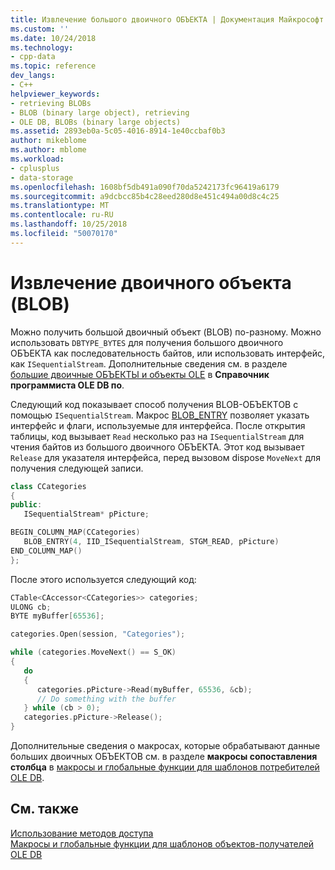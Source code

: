 ```yaml
---
title: Извлечение большого двоичного ОБЪЕКТА | Документация Майкрософт
ms.custom: ''
ms.date: 10/24/2018
ms.technology:
- cpp-data
ms.topic: reference
dev_langs:
- C++
helpviewer_keywords:
- retrieving BLOBs
- BLOB (binary large object), retrieving
- OLE DB, BLOBs (binary large objects)
ms.assetid: 2893eb0a-5c05-4016-8914-1e40ccbaf0b3
author: mikeblome
ms.author: mblome
ms.workload:
- cplusplus
- data-storage
ms.openlocfilehash: 1608bf5db491a090f70da5242173fc96419a6179
ms.sourcegitcommit: a9dcbcc85b4c28eed280d8e451c494a00d8c4c25
ms.translationtype: MT
ms.contentlocale: ru-RU
ms.lasthandoff: 10/25/2018
ms.locfileid: "50070170"
---
```

# <a name="retrieving-a-blob"></a>Извлечение двоичного объекта (BLOB)

Можно получить большой двоичный объект (BLOB) по-разному. Можно использовать `DBTYPE_BYTES` для получения большого двоичного ОБЪЕКТА как последовательность байтов, или использовать интерфейс, как `ISequentialStream`. Дополнительные сведения см. в разделе [большие двоичные ОБЪЕКТЫ и объекты OLE](/previous-versions/windows/desktop/ms711511) в **Справочник программиста OLE DB по**.

Следующий код показывает способ получения BLOB-ОБЪЕКТОВ с помощью `ISequentialStream`. Макрос [BLOB_ENTRY](../../data/oledb/blob-entry.md) позволяет указать интерфейс и флаги, используемые для интерфейса. После открытия таблицы, код вызывает `Read` несколько раз на `ISequentialStream` для чтения байтов из большого двоичного ОБЪЕКТА. Этот код вызывает `Release` для указателя интерфейса, перед вызовом dispose `MoveNext` для получения следующей записи.

```cpp
class CCategories
{
public:
   ISequentialStream* pPicture;

BEGIN_COLUMN_MAP(CCategories)
   BLOB_ENTRY(4, IID_ISequentialStream, STGM_READ, pPicture)
END_COLUMN_MAP()
};
```

После этого используется следующий код:

```cpp
CTable<CAccessor<CCategories>> categories;
ULONG cb;
BYTE myBuffer[65536];

categories.Open(session, "Categories");

while (categories.MoveNext() == S_OK)
{
   do
   {
      categories.pPicture->Read(myBuffer, 65536, &cb);
      // Do something with the buffer
   } while (cb > 0);
   categories.pPicture->Release();
}
```

Дополнительные сведения о макросах, которые обрабатывают данные больших двоичных ОБЪЕКТОВ см. в разделе **макросы сопоставления столбца** в [макросы и глобальные функции для шаблонов потребителей OLE DB](../../data/oledb/macros-and-global-functions-for-ole-db-consumer-templates.md).

## <a name="see-also"></a>См. также

[Использование методов доступа](../../data/oledb/using-accessors.md)<br/>
[Макросы и глобальные функции для шаблонов объектов-получателей OLE DB](../../data/oledb/macros-and-global-functions-for-ole-db-consumer-templates.md)<br/>
